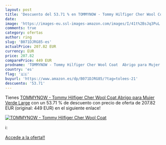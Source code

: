 ```yaml
---
layout: post
title: 'Descuento del 53.71 % en TOMMYNOW - Tommy Hilfiger Cher Wool Coat'
date: 
image: 'https://images-eu.ssl-images-amazon.com/images/I/41t%2BsJq3PuL._SL200_.jpg'
comments: true
category: ofertas
author: ring
slug: 'B071DJRG85-es'
actualPrice: 207.82 EUR
currency: EUR
price: 207.82
comparePrice: 449 EUR
prodname: 'TOMMYNOW - Tommy Hilfiger Cher Wool Coat  Abrigo para Mujer  Verde  Large'
country: 'es'
flag: '🇪🇸'
buyurl: 'https://www.amazon.es/dp/B071DJRG85/?tag=tolees-21'
descuento: '53.71'
---
```


Tienes [TOMMYNOW - Tommy Hilfiger Cher Wool Coat  Abrigo para Mujer  Verde  Large](https://www.amazon.es/dp/B071DJRG85/?tag=tolees-21) con un 53.71 % de descuento con precio de oferta de 207.82 EUR (original: 449 EUR) en el siguiente enlace!

[![TOMMYNOW - Tommy Hilfiger Cher Wool Coat](https://images-eu.ssl-images-amazon.com/images/I/41t%2BsJq3PuL._SL200_.jpg)](https://www.amazon.es/dp/B071DJRG85/?tag=tolees-21)

ℹ️:


[Accede a la oferta!!](https://www.amazon.es/dp/B071DJRG85/?tag=tolees-21)
